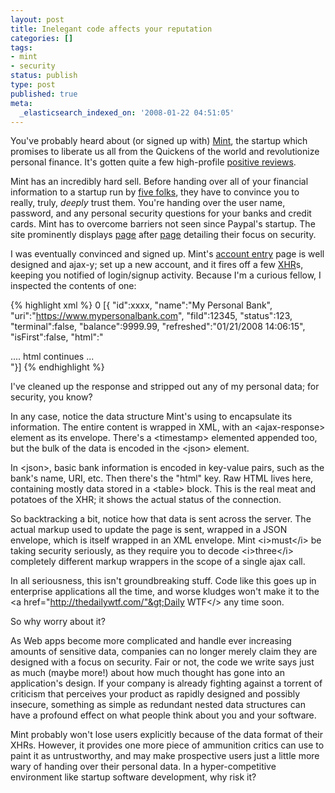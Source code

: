 ```yaml
---
layout: post
title: Inelegant code affects your reputation
categories: []
tags:
- mint
- security
status: publish
type: post
published: true
meta:
  _elasticsearch_indexed_on: '2008-01-22 04:51:05'
---
```

You've probably heard about (or signed up with) <a href="http://www.mint.com">Mint</a>, the startup which promises to liberate us all from the Quickens of the world and revolutionize personal finance.  It's gotten quite a few high-profile <a href="http://lifehacker.com/software/screenshot-tour/is-mint-ready-for-your-money-312083.php">positive reviews</a>.

Mint has an incredibly hard sell.  Before handing over all of your financial information to a startup run by <a href="http://www.mint.com/team.html">five folks</a>, they have to convince you to really, truly, <i>deeply</i> trust them.  You're handing over the user name, password, and any personal security questions for your banks and credit cards.  Mint has to overcome barriers not seen since Paypal's startup.  The site prominently displays <a href="http://www.mint.com/safe.html">page</a> after <a href="http://www.mint.com/security-faq.html">page</a> detailing their focus on security.

I was eventually convinced and signed up.  Mint's <a href="http://lifehacker.com/photogallery/Mint-Tour/2870585">account entry</a> page is well designed and ajax-y; set up a new account, and it fires off a few <a href="http://en.wikipedia.org/wiki/XMLHttpRequest">XHR</a>s, keeping you notified of login/signup activity.  Because I'm a curious fellow, I inspected the contents of one:

{% highlight xml %}
<ajax-response><response type="" id="">	<timestamp>0</timestamp>
  <json>[{
    "id":xxxx,
    "name":"My Personal Bank",
    "uri":"https://www.mypersonalbank.com",
    "fiId":12345,
    "status":123,
    "terminal":false,
    "balance":9999.99,
    "refreshed":"01/21/2008 14:06:15",
    "isFirst":false,
    "html":"<div class='cardfi ' id='pollElem-12341234'>
            .... html continues ...
    </div>"}]
  </json>
</response>
</ajax-response>
{% endhighlight %}

I've cleaned up the response and stripped out any of my personal data; for security, you know?

In any case, notice the data structure Mint's using to encapsulate its information.  The entire content is wrapped in XML, with an &lt;ajax-response&gt; element as its envelope.  There's a &lt;timestamp&gt; elemented appended too, but the bulk of the data is encoded in the &lt;json&gt; element.

In &lt;json&gt;, basic bank information is encoded in key-value pairs, such as the bank's name, URI, etc.  Then there's the "html" key.  Raw HTML lives here, containing mostly data stored in a &lt;table&gt; block.  This is the real meat and potatoes of the XHR; it shows the actual status of the connection.

So backtracking a bit, notice how that data is sent across the server.  The actual markup used to update the page is sent, wrapped in a JSON envelope, which is itself wrapped in an XML envelope.  Mint &lt;i&gt;must&lt;/i&gt; be taking security seriously, as they require you to decode &lt;i&gt;three&lt;/i&gt; completely different markup wrappers in the scope of a single ajax call.

In all seriousness, this isn't groundbreaking stuff.  Code like this goes up in enterprise applications all the time, and worse kludges won't make it to the &lt;a href="http://thedailywtf.com/"&gt;Daily WTF&lt;/&gt; any time soon.

So why worry about it?

As Web apps become more complicated and handle ever increasing amounts of sensitive data, companies can no longer merely claim they are designed with a focus on security.  Fair or not, the code we write says just as much (maybe more!) about how much thought has gone into an application's design.  If your company is already fighting against a torrent of criticism that perceives your product as rapidly designed and possibly insecure, something as simple as redundant nested data structures can have a profound effect on what people think about you and your software.

Mint probably won't lose users explicitly because of the data format of their XHRs.  However, it provides one more piece of ammunition critics can use to paint it as untrustworthy, and may make prospective users just a little more wary of handing over their personal data.  In a hyper-competitive environment like startup software development, why risk it?
